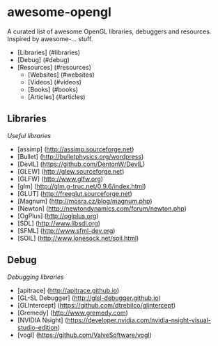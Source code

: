 # awesome-opengl
A curated list of awesome OpenGL libraries, debuggers and resources. Inspired by awesome-... stuff.

* [Libraries] (#libraries)
* [Debug] (#debug)
* [Resources] (#resources)
	* [Websites] (#websites)
	* [Videos] (#videos)
	* [Books] (#books)
	* [Articles] (#articles)

## Libraries

*Useful libraries*

* [assimp] (http://assimp.sourceforge.net)
* [Bullet] (http://bulletphysics.org/wordpress)
* [DevIL] (https://github.com/DentonW/DevIL)
* [GLEW] (http://glew.sourceforge.net)
* [GLFW] (http://www.glfw.org)
* [glm] (http://glm.g-truc.net/0.9.6/index.html)
* [GLUT] (http://freeglut.sourceforge.net)
* [Magnum] (http://mosra.cz/blog/magnum.php)
* [Newton] (http://newtondynamics.com/forum/newton.php)
* [OgPlus] (http://oglplus.org)
* [SDL] (http://www.libsdl.org)
* [SFML] (http://www.sfml-dev.org)
* [SOIL] (http://www.lonesock.net/soil.html)

## Debug

*Debugging libraries*

* [apitrace] (http://apitrace.github.io)
* [GL-SL Debugger] (http://glsl-debugger.github.io)
* [GLIntercept] (https://github.com/dtrebilco/glintercept)
* [Gremedy] (http://www.gremedy.com)
* [NVIDIA Nsight] (https://developer.nvidia.com/nvidia-nsight-visual-studio-edition)
* [vogl] (https://github.com/ValveSoftware/vogl)
